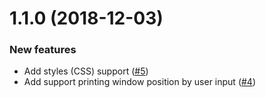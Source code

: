 # 1.1.0 (2018-12-03)
### New features
*  Add styles (CSS) support ([#5](https://github.com/selemxmn/ngx-print/issues/5))
* Add support printing window position by user input ([#4](https://github.com/selemxmn/ngx-print/issues/4))
